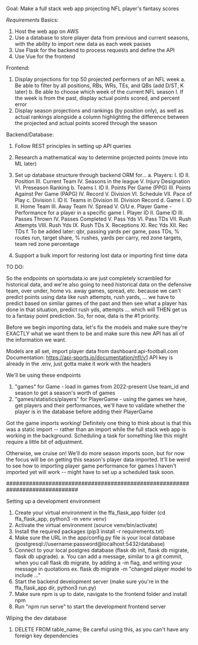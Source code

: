 Goal: Make a full stack web app projecting NFL player's fantasy scores

*Requirements*
Basics:
1. Host the web app on AWS
2. Use a database to store player data from previous and current seasons, with the ability to import new data as each week passes
3. Use Flask for the backend to process requests and define the API
4. Use Vue for the frontend

Frontend:
1. Display projections for top 50 projected performers of an NFL week
    a. Be able to filter by all positions, RBs, WRs, TEs, and QBs (add D/ST, K later)
    b. Be able to choose which week of the current NFL season
        I. If the week is from the past, display actual points scored, and percent error
2. Display season projections and rankings (by position only), as well as actual rankings alongside a column highlighting the difference between the projected and actual points scored through the season

Backend/Database:
1. Follow REST principles in setting up API queries
2. Research a mathematical way to determine projected points (move into ML later)
3. Set up database structure through backend ORM for...
    a. Players: 
        I. ID
        II. Position
        III. Current Team
        IV. Seasons in the league
        V. Injury Designation
        VI. Preseason Ranking
    b. Teams
        I. ID
        II. Points Per Game (PPG)
        III. Points Against Per Game (PAPG)
        IV. Record
        V. Division
        VI. Schedule
        VII. Pace of Play
    c. Division
        I. ID
        II. Teams in Division
        III. Division Record
    d. Game
        I. ID
        II. Home Team
        III. Away Team
        IV. Spread
        V. O/U
    e. Player Game - Performance for a player in a specific game
        I. Player ID
        II. Game ID
        III. Passes Thrown 
        IV. Passes Completed
        V. Pass Yds
        VI. Pass TDs
        VII. Rush Attempts
        VIII. Rush Yds
        IX. Rush TDs
        X. Receptions
        XI. Rec Yds
        XII. Rec TDs
    f. To be added later: qbr, passing yards per game, pass TDs, % routes run, target share, % rushes, yards per carry, red zone targets, team red zone percentage

4. Support a bulk import for restoring lost data or importing first time data

TO DO:

So the endpoints on sportsdata.io are just completely scrambled for historical data, and we're also going to need historical data on the defensive team, over under, home vs. away games, spread, etc. because we can't predict points using data like rush attempts, rush yards, ... we have to predict based on similar games of the past and then see what a player has done in that situation, predict rush yds, attempts ... which will THEN get us to a fantasy point prediction. So, for now, data is the #1 priority.

Before we begin importing data, let's fix the models and make sure they're EXACTLY what we want them to be and make sure this new API has all of the information we want.

Models are all set, import player data from dashboard.api-football.com
Documentation: https://api-sports.io/documentation/nfl/v1
API key is already in the .env, just gotta make it work with the headers

We'll be using these endpoints
1. "games" for Game - load in games from 2022-present 
    Use team_id and season to get a season's worth of games
2. "games/statistics/players" for PlayerGame - using the games we have, get players and their performances, we'll have to validate whether the player is in the database before adding their PlayerGame

Got the game imports working! Definitely one thing to think about is that this was a static import -- rather than an import while the full stack web app is working in the background. Scheduling a task for something like this might require a little bit of adjustment.

Otherwise, we cruise on! We'll do more season imports soon, but for now the focus will be on getting this season's player data imported. It'll be weird to see how to importing player game performance for games I haven't imported yet will work -- might have to set up a scheduled task soon.



##############################################################################

Setting up a development environment
1. Create your virtual environment in the ffa_flask_app folder (cd ffa_flask_app, python3 -m venv venv)
2. Activate the virtual environment (source venv/bin/activate)
3. Install the required packages (pip3 install -r requirements.txt) 
4. Make sure the URL in the app/config.py file is your local database (postgresql://username:password@localhost:5432/database)
5. Connect to your local postgres database (flask db init, flask db migrate, flask db upgrade).
    a. You can add a message, similar to a git commit, when you call flask db migrate, by adding a -m flag, and writing your message in    quotations
        ex. flask db migrate -m "changed player model to include ..."
6. Start the backend development server (make sure you're in the ffa_flask_app dir, python3 run.py)
7. Make sure npm is up to date, navigate to the frontend folder and install npm
8. Run "npm run serve" to start the development frontend server

Wiping the dev database
1. DELETE FROM table_name; 
    Be careful using this, as you can't have any foreign key dependencies


